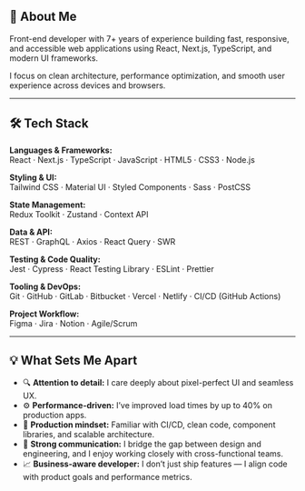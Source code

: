 ## 👋 About Me

Front-end developer with 7+ years of experience building fast, responsive, and accessible web applications using React, Next.js, TypeScript, and modern UI frameworks.  

I focus on clean architecture, performance optimization, and smooth user experience across devices and browsers.

---

## 🛠 Tech Stack

**Languages & Frameworks:**  
React · Next.js · TypeScript · JavaScript · HTML5 · CSS3 · Node.js

**Styling & UI:**  
Tailwind CSS · Material UI · Styled Components · Sass · PostCSS

**State Management:**  
Redux Toolkit · Zustand · Context API

**Data & API:**  
REST · GraphQL · Axios · React Query · SWR

**Testing & Code Quality:**  
Jest · Cypress · React Testing Library · ESLint · Prettier

**Tooling & DevOps:**  
Git · GitHub · GitLab · Bitbucket · Vercel · Netlify · CI/CD (GitHub Actions)

**Project Workflow:**  
Figma · Jira · Notion · Agile/Scrum

---

## 💡 What Sets Me Apart

- 🔍 **Attention to detail:** I care deeply about pixel-perfect UI and seamless UX.
- ⚙️ **Performance-driven:** I’ve improved load times by up to 40% on production apps.
- 🚀 **Production mindset:** Familiar with CI/CD, clean code, component libraries, and scalable architecture.
- 🤝 **Strong communication:** I bridge the gap between design and engineering, and I enjoy working closely with cross-functional teams.
- 📈 **Business-aware developer:** I don’t just ship features — I align code with product goals and performance metrics.
